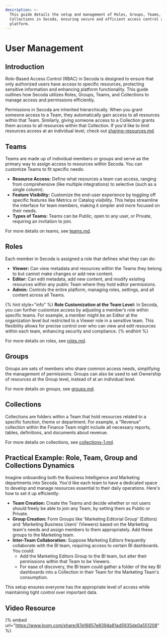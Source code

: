 ```yaml
---
description: >-
  This guide details the setup and management of Roles, Groups, Teams, and
  Collections in Secoda, ensuring secure and efficient access control across the
  platform.
---
```


# User Management

## **Introduction**

Role-Based Access Control (RBAC) in Secoda is designed to ensure that only authorized users have access to specific resources, protecting sensitive information and enhancing platform functionality. This guide outlines how Secoda utilizes Roles, Groups, Teams, and Collections to manage access and permissions efficiently.

Permissions in Secoda are inherited hierarchically. When you grant someone access to a Team, they automatically gain access to all resources within that Team. Similarly, giving someone access to a Collection grants them access to all resources within that Collection. If you'd like to limit resources access at an individual level, check out [sharing-resources.md](../features/sharing-resources.md "mention").

## **Teams**&#x20;

Teams are made up of individual members or groups and serve as the primary way to assign access to resources within Secoda. You can customize Teams to fit specific needs:

* **Resource Access:** Define what resources a team can access, ranging from comprehensive (like multiple integrations) to selective (such as a single column).
* **Feature Visibility:** Customize the end-user experience by toggling off specific features like Metrics or Catalog visibility. This helps streamline the interface for team members, making it simpler and more focused on their needs.
* **Types of Teams:** Teams can be Public, open to any user, or Private, requiring an invitation to join.

For more details on teams, see [teams.md](teams.md "mention").

## Roles

Each member in Secoda is assigned a role that defines what they can do:

* **Viewer:** Can view metadata and resources within the Teams they belong to but cannot make changes or add new content.
* **Editor:** Can edit metadata, add new content, and modify existing resources within any public Team where they hold editor permissions.
* **Admin:** Controls the entire platform, managing roles, settings, and all content across all Teams.

{% hint style="info" %}
**Role Customization at the Team Level:** In Secoda, you can further customize access by adjusting a member’s role within specific teams. For example, a member might be an Editor at the organization level but restricted to a Viewer role in a sensitive team. This flexibility allows for precise control over who can view and edit resources within each team, enhancing security and compliance.
{% endhint %}

For more details on roles, see [roles.md](roles.md "mention").

## **Groups**&#x20;

Groups are sets of members who share common access needs, simplifying the management of permissions. Groups can also be used to set Ownership of resources at the Group level, instead of at an individual level.

For more details on groups, see [groups.md](groups.md "mention").

## **Collections**&#x20;

Collections are folders within a Team that hold resources related to a specific function, theme or department. For example, a "Revenue" collection within the Finance Team might include all necessary reports, tables, definitions, and documents about revenue.

For more details on collections, see [collections-1.md](../features/collections-1.md "mention").

## **Practical Example: Role, Team, Group and Collections Dynamics**&#x20;

Imagine onboarding both the Business Intelligence and Marketing departments into Secoda. You'd like each team to have a dedicated space to develop and manage resources essential to their daily operations. Here's how to set it up efficiently:

* **Team Creation:** Create the Teams and decide whether or not users should freely be able to join any Team, by setting them as Public or Private.
* **Group Creation:** Form Groups like 'Marketing Editorial Group' (Editors) and 'Marketing Business Users' (Viewers) based on the Marketing team's needs and assign members to them appropriately. Add these groups to the Marketing team.
* **Inter-Team Collaboration:** Suppose Marketing Editors frequently collaborate with the BI team, requiring access to certain BI dashboards. You could:
  * Add the Marketing Editors Group to the BI team, but alter their permissions within that Team to be Viewers.
  * For ease of discovery, the BI team could gather a folder of the key BI dashboards into a Collection in their Team for the Marketing Team's consumption.

This setup ensures everyone has the appropriate level of access while maintaining tight control over important data.

## Video Resource

{% embed url="https://www.loom.com/share/87e16857e8394a81ad5935de0a551208" %}
